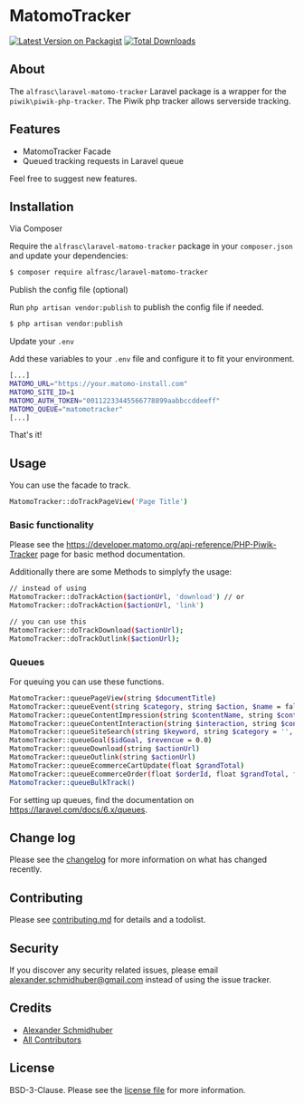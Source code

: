 # MatomoTracker

[![Latest Version on Packagist][ico-version]][link-packagist]
[![Total Downloads][ico-downloads]][link-downloads]

## About

The `alfrasc\laravel-matomo-tracker` Laravel package is a wrapper for the `piwik\piwik-php-tracker`. The Piwik php tracker allows serverside tracking.

## Features

 * MatomoTracker Facade
 * Queued tracking requests in Laravel queue

Feel free to suggest new features.

## Installation

Via Composer

Require the `alfrasc\laravel-matomo-tracker` package in your `composer.json` and update your dependencies:
``` bash
$ composer require alfrasc/laravel-matomo-tracker
```

Publish the config file (optional)

Run `php artisan vendor:publish` to publish the config file if needed.
``` bash
$ php artisan vendor:publish
```

Update your `.env`

Add these variables to your `.env` file and configure it to fit your environment.
``` bash
[...]
MATOMO_URL="https://your.matomo-install.com"
MATOMO_SITE_ID=1
MATOMO_AUTH_TOKEN="00112233445566778899aabbccddeeff"
MATOMO_QUEUE="matomotracker"
[...]
```

That's it!

## Usage

You can use the facade to track.

``` bash
MatomoTracker::doTrackPageView('Page Title')
```

### Basic functionality

Please see the https://developer.matomo.org/api-reference/PHP-Piwik-Tracker page for basic method documentation.

Additionally there are some Methods to simplyfy the usage:
``` bash
// instead of using 
MatomoTracker::doTrackAction($actionUrl, 'download') // or
MatomoTracker::doTrackAction($actionUrl, 'link')

// you can use this
MatomoTracker::doTrackDownload($actionUrl);
MatomoTracker::doTrackOutlink($actionUrl);
```

### Queues

For queuing you can use these functions.
``` bash
MatomoTracker::queuePageView(string $documentTitle)
MatomoTracker::queueEvent(string $category, string $action, $name = false, $value = false)
MatomoTracker::queueContentImpression(string $contentName, string $contentPiece = 'Unknown', $contentTarget = false)
MatomoTracker::queueContentInteraction(string $interaction, string $contentName, string $contentPiece = 'Unknown', $contentTarget = false)
MatomoTracker::queueSiteSearch(string $keyword, string $category = '',  $countResults = false)
MatomoTracker::queueGoal($idGoal, $revencue = 0.0)
MatomoTracker::queueDownload(string $actionUrl)
MatomoTracker::queueOutlink(string $actionUrl)
MatomoTracker::queueEcommerceCartUpdate(float $grandTotal)
MatomoTracker::queueEcommerceOrder(float $orderId, float $grandTotal, float $subTotal = 0.0, float $tax = 0.0, float $shipping = 0.0,  float $discount = 0.0)
MatomoTracker::queueBulkTrack()
```

For setting up queues, find the documentation on https://laravel.com/docs/6.x/queues.

## Change log

Please see the [changelog](changelog.md) for more information on what has changed recently.


## Contributing

Please see [contributing.md](contributing.md) for details and a todolist.

## Security

If you discover any security related issues, please email alexander.schmidhuber@gmail.com instead of using the issue tracker.

## Credits

- [Alexander Schmidhuber][link-author]
- [All Contributors][link-contributors]

## License

BSD-3-Clause. Please see the [license file](license.md) for more information.

[ico-version]: https://img.shields.io/packagist/v/alfrasc/laravel-matomo-tracker.svg?style=flat-square
[ico-downloads]: https://img.shields.io/packagist/dt/alfrasc/laravel-matomo-tracker.svg?style=flat-square

[link-packagist]: https://packagist.org/packages/alfrasc/laravel-matomo-tracker
[link-downloads]: https://packagist.org/packages/alfrasc/laravel-matomo-tracker
[link-author]: https://github.com/alfrasc
[link-contributors]: ../../contributors
